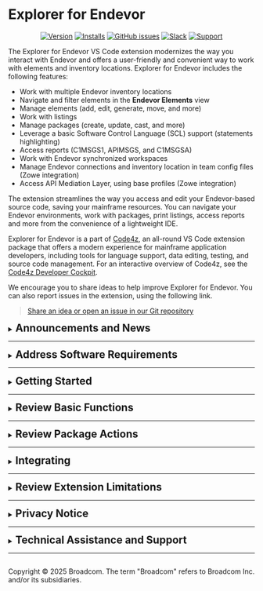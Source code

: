 # Explorer for Endevor <!-- omit in toc -->

<div id="header" align="center">

[![Version](https://img.shields.io/badge/version-1.11.1-brightgreen)](https://marketplace.visualstudio.com/items/broadcomMFD.explorer-for-endevor/changelog)
[![Installs](https://img.shields.io/badge/installs-17k+-blue)](https://marketplace.visualstudio.com/items/broadcomMFD.explorer-for-endevor)
[![GitHub issues](https://img.shields.io/github/issues/BroadcomMFD/explorer-for-endevor)](https://github.com/BroadcomMFD/explorer-for-endevor/issues)
[![Slack](https://img.shields.io/badge/chat-on%20Slack-purple)](https://che4z.slack.com/archives/CQNJDQFFX)
[![Support](https://img.shields.io/badge/Broadcom-support-red)](https://www.broadcom.com/support)

</div>

The Explorer for Endevor VS Code extension modernizes the way you interact with Endevor and offers a user-friendly and convenient way to work with elements and inventory locations. Explorer for Endevor includes the following features:

- Work with multiple Endevor inventory locations
- Navigate and filter elements in the **Endevor Elements** view
- Manage elements (add, edit, generate, move, and more)
- Work with listings
- Manage packages (create, update, cast, and more)
- Leverage a basic Software Control Language (SCL) support (statements highlighting)
- Access reports (C1MSGS1, APIMSGS, and C1MSGSA)
- Work with Endevor synchronized workspaces
- Manage Endevor connections and inventory location in team config files (Zowe integration)
- Access API Mediation Layer, using base profiles (Zowe integration)

The extension streamlines the way you access and edit your Endevor-based source code, saving your mainframe resources. You can navigate your Endevor environments, work with packages, print listings, access reports and more from the convenience of a lightweight IDE.

Explorer for Endevor is a part of [Code4z](https://techdocs.broadcom.com/code4z), an all-round VS Code extension package that offers a modern experience for mainframe application developers, including tools for language support, data editing, testing, and source code management. For an interactive overview of Code4z, see the [Code4z Developer Cockpit](https://mainframe.broadcom.com/code4z-developer-cockpit).

We encourage you to share ideas to help improve Explorer for Endevor. You can also report issues in the extension, using the following link.

> [Share an idea or open an issue in our Git repository](https://github.com/BroadcomMFD/explorer-for-endevor/issues)

<details>
<summary id="announce"><span style="font-size: 1.5em"><b>Announcements and News</b></span><hr></summary>

- REST API v1 `EndevorService/api/v1` and `EndevorService/rest` will no longer be supported in **Explorer for Endevor 2.0.0** (release plan - End of 2025). Ensure that you use REST API v2 `EndevorService/api/v2` in `basePath` in your Endevor connections to avoid business disruptions.

- **Mainframe Technical Exchanges**: June and October 2025

  Join us for the Mainframe Technical Exchanges virtually (June 24-26) and in Plano, Texas (October 15-17). Connect with Mainframe Experts who will share the latest technical education and product demos and respond to your questions and feedback. These educational events are a great way to network with peers and experts from across the globe.

  Bookmark this page, [Join Us for the Mainframe Technical Exchanges](https://engage.broadcom.com/mainframe_beyond_code_mainframe_technical_exchange), for current registration and event information.
  </details>

<details>
<summary id="compat"><span style="font-size: 1.5em"f><b>Address Software Requirements</b></span><hr></summary>

Ensure that you meet the following prerequisites before you use Explorer for Endevor:

**Client-side Software Requirements**:

- Access to Endevor.
- Visual Studio Code version 1.82 or higher.
- (Optional) For the text search feature to work, ensure that you use Endevor REST API v2 with basepath `EndevorService/api/v2`.

**Host-side Software Requirements**:

- Endevor 18.0.12 or higher:

  - (Endevor 18.0.12) Install PTF SO09580
  - (Endevor 18.1) Install PTF SO09581
  - (Endevor 19.0)

- Endevor Web Services

  - (Optional) For the text search feature to work, ensure that you install EWS 2.15 or higher. Install PTF LU10870.

**Endevor Security Requirements for COBOL LS with Automatic Dependency Retrieval:**

- Ensure that you have access to the following pseudo data sets that are defined in the ESI table for the inventory location where the processors reside:

  ```
  ENVIRONMENT_ACCESS
  PRIMARY_OPTIONS - PRINT MENUITEM
  ACTION_INITIATION - DISPLAY MENUAUTH (ACTION)
  ```

  Ask your Endevor administrator to provide access if you are not authorized to access the previously mentioned data sets.

</details>

<details>
<summary id="compat"><span style="font-size: 1.5em"><b>Getting Started</b></span><hr></summary>

Create an Endevor connection and Endevor inventory location to get started with Explorer for Endevor. Alternatively, use your existing Zowe CLI Endevor profiles to get started.

<details>
<summary id="connection"><span style="font-size: 1.2em" style="color: blue">Create Endevor Connection</span></summary>

Create an Endevor connection.

1. Click the **Add a New Endevor Connection** button to add an Endevor connection.

   Alternatively, select your existing Endevor connections.

2. Select **Create a new Endevor Connection**.
3. Enter a name for your connection.
4. Enter your [Endevor Web Services URL](https://techdocs.broadcom.com/us/en/ca-mainframe-software/devops/ca-endevor-software-change-manager/19-0/installing/install-web-services.html) in the `http(s)://host:port/basePath` format.

   - Depending on the Endevor connections you use, you can include `EndevorService/api/v1`, `EndevorService/rest` or `EndevorService/api/v2` in `basePath`. If `basePath` is omitted, the default is `EndevorService/api/v2`.

     **Warning:** REST API v1 `EndevorService/api/v1` and `EndevorService/rest` will no longer be supported in **Explorer for Endevor 2.0.0**. Ensure that you use REST API v2 `EndevorService/api/v2` in `basePath` in your Endevor connections to avoid business disruptions.

   - Explorer for Endevor checks if the specified URL is accessible. If not, you are prompted to either change the specified value or proceed without changing the value.
   - You might be prompted to either accept or reject connections with self-signed certificates if the extension encounters an issue with the server certificate issuer validation in the connection testing phase. If no issues are found, the prompt does not appear and the value is set to `reject`.

5. (Optional) Enter your username and password to add your mainframe credentials to the connection.

   Adding your credentials to your connection enables you to access different inventory locations without the need to enter your credentials more than once.

   **Notes:**

   - If your connection does not include credentials during the first session of Explorer for Endevor, you are prompted to enter credentials.
   - Passwords with 9 or more characters are treated as a _passphrase_ by the server and are case-sensitive.

Your new connection is now available in the Endevor Elements view.

</details>

<details>
<summary id="location"><span style="font-size: 1.2em">Create Endevor Inventory Location</span></summary>

Once you have an Endevor connection, you need to add an inventory location. An inventory location consists of an Endevor instance, Endevor path with environment, system, subsystem, stage number, element type, CCID, and Comment. Inventory locations enable you to view and work with elements of specified Endevor locations.

1. Click the **+** icon next to your Endevor connection to add a new inventory location.
2. Create a name for the inventory location and press Enter.
3. Select an instance from the drop-down menu and press Enter.
4. Enter the Endevor path and press Enter.

   The path has the `environment/stagenum[/system/subsystem/type/element]` format.

   **Notes:**

   - If you are unsure about the system, subsystem, type, or element parameters, you can substitute any of these parameters with a `\*` wildcard.
   - The elements search function is executed with the `Build using map` Endevor list option.

5. (Optional) Enter CCID and press Enter.
6. (Optional) Enter a comment and press Enter.

   - If you want to skip the CCID and/or comment step, you can leave the inputs blank by pressing Enter.
   - You can cancel the creation of Endevor inventory location at any step by pressing Escape.

You successfully created an inventory location.

</details>

<details>
<summary id="walk"><span style="font-size: 1.2em">Walkthroughs</span></summary>

VS Code enables you to review walkthroughs to get started with Explorer for Endevor. The walkthrough contains short guides that help you get familiar with the extension features.

1. Click **Help** in the main menu bar.

2. Select **Open Walkthrough...** from the drop-down menu. If the option is not present, you can access the **Walkthroughs** section using the **Welcome** menu item.

3. Select the **Get Started with Explorer for Explorer** walkthrough. If you are on the welcome page and the walkthrough is not visible immediately, click **More...** below the **Walkthroughs** section.

4. Select available walkthroughs to discover more features.

</details>

<details>
<summary id="compat"><span style="font-size: 1.2em">(Optional) Customize Extension Settings</span></summary>

You can configure the following settings of the extension:

- The number of parallel HTTP requests supported by Endevor.

- Automatic Signout. The signout function locks elements for you. If the option is enabled, retrieved or edited elements are signed out to you. If an element is signed out to somebody else, a notification asking whether to override the signout pops up. If the option is disabled, the extension retrieves or edits an element without signout.

- Telemetry level. You can disable or configure data that is collected by Telemetry in the VS Code Settings. Navigate to **Settings** > **Application** > **Telemetry** > **Telemetry Level** to do so. For more information, see [Disable Telemetry](https://code.visualstudio.com/docs/getstarted/telemetry#_disable-telemetry-reporting) in the VS Code documentation.

  **Note:** This setting applies not only to Explorer for Endevor but to all extensions in your VS Code.

- Profiles: Keep in Sync. The option enables you to use a team configuration file that stores your pre-saved Endevor configuration or Zowe CLI Endevor profiles with Endevor locations in the extension. By default, the setting is enabled, meaning that the extension reads your team configuration files on startup and displays profile information in the **Endevor Elements** view. If the option is disabled, the extension does not check the `.zowe` folder for available profiles.

  **Note:** You can use Endevor connections and inventory locations that are created in Explorer for Endevor in the extension only.

- File extension resolution. The option enables you to choose between the following methods of file extension resolution for the locally saved elements.

  - 'Element name only' method uses the element name to determine the file extension.

  - 'Endevor type file extension only' method uses the Endevor defined file extension for the type.

  - (Default) 'Endevor type file extension or type name' method uses the Endevor defined file extension for the type. The method also uses the Endevor type name as a fall-back option.

- (Experimental) Workspace Synchronization. The option enables the Endevor Workspace initialization that lets you create a synchronized Endevor workspace locally.

  **Note:** Experimental features might include undiscovered errors. Please, use this feature at your own discretion.

- Ask for Processor Group. The option enables selection of a processor group when you perform Generate, Add, or Upload actions. A selected processor group overrides the previously chosen processor group.

- Generate Subsystem. The option enables the extension to add the Generate all Elements feature. The option is disabled by default. Once enabled, the feature appears in the **Endevor Elements** view. You can then perform the Generate all Elements action against a subsystem node.

- Endevor: Allow Element Delete. The option enables the Delete feature and makes the feature available to you in the **Endevor Elements** view. The options is disabled by default.

- Endevor: Ask for CCID/Comment. The option enables prompting for CCID/Comment.

- Endevor: Element List Limit. The option enables you to set a maximum number of elements that are filtered in the **Endevor Elements** view when you use the **Element Text** filter. This option improves the speed of Element text-based filtering and saves your mainframe resources. The default number of searched elements is 10000. To enable the unlimited filtering, set the value to 0.

  **Note:** Setting the limit value to 0 decreases the filtering speed by consuming more mainframe resources.

- Endevor: Close on Upload. If true, when an edited element is uploaded to Endevor, the edit session will be automatically closed.

Access the Explorer for Endevor settings by clicking **Settings** > **Extensions** > **Explorer for Endevor**.

</details>

<details>
<summary id="Extension tree"><span style="font-size: 1.2em">(Optional) Manage Connections and Location in Extension Tree</span></summary>

You can perform the following actions to manage your connections and inventory locations in the extension tree:

- **Delete a connection**: Delete your connection permanently by right-clicking a connection node and selecting the **Delete a connection** option.

- **Delete an inventory location**: Delete your inventory location permanently by right-clicking an inventory location node and selecting the **Delete an inventory location** option.

- **Hide a connection**: If you do not want to list your connections in the **Endevor Elements** view, you can hide such connections. To hide a connection, right-click the connection node and select the **Hide a connection** option.

- **Hide an inventory location**: If you do not want to list your inventory locations in the **Endevor Elements** view, you can hide such locations. To hide an inventory location, right-click the location node and select the **Hide an inventory location** option.

- **Edit an Endevor Connection**: Edit your Endevor connection login details by right-clicking a connection node and selecting the **Edit an Endevor Connection** option.

  **Note:** The **Hide a connection** or **Hide an inventory location** actions do not permanently delete the information from the extension.

</details>
</details>

<details>
<summary id="features"><span style="font-size: 1.5em"><b>Review Basic Functions</b></span><hr></summary>

Review the following basic Explorer for Endevor features:

- [Filter elements](#filter-elements): Filter one or multiple elements by names, types, last action CCIDs, or text.
- [Select element search mode](#select-element-search-mode): Select one of two element search modes: the first found elements or all elements from up the Endevor map.
- [Add an element](#add-an-element): Upload an element from your workstation to a chosen Endevor inventory location.
- [View an element](#view-an-element): View the contents, summary report, and source level information of the selected element.
- [Delete an element](#delete-an-element): Delete a selected element. You can disable or enable this feature in the extension settings.
- [Move an element](#move-an-element): Move an element up the map by using the Endevor `move statement` with such options as **With History**, **Bypass Element Delete**, **Synchronize**, **Retain Signout**, and **Jump**.
- [View details](#view-details): View the details of a chosen element. The details include the environment, stage, system, subsystem, element type, and the name and extension of the element.
- [Show history](#show-history): Review the history of a selected element, including original elements from up the map.
- [Generate all elements for a subsystem](#generate-all-elements-for-a-subsystem): Generate the elements that are allocated in place in the selected subsystem, using a proper type sequence. Additionally, produce a detailed report that contains build status.
- [Review the Generate report](#review-the-Generate-report): Review the C1MSGS1 Endevor batch execution report that is available to you once the **Generate in Place** or **Generate with Copyback** function is executed.
- [Edit](#edit): The Edit action enables you to download an element to your workspace, edit, and upload the selected element step by step. Once you are done with editing the element, press Ctrl+S or Command+S to upload the edited element back.
- [Out-of-Sync](#out-of-sync): The option enables you to resolve the out-of-sync situations for elements that are marked with the out-of-sync status.
- [Generate](#generate): Call the Generate action for an element to invoke the Generate Processor that creates an executable form of the element.
- [Print a listing](#print-a-listing): Reveal the output of the performed Generate action.
- [Sign out](#sign-out): Lock an Endevor element so that the element is only editable by you.
- [Sign in](#sign-in): Let you unlock a locked element. You can only unlock the elements that were locked by you.

You can also export the elements into a local folder on your workstation to work with them without utilizing the Endevor capabilities. To learn about how to export elements, see the [Retrieve elements into a local folder](#retrieve-elements-into-a-local-folder) section.

### Filter Elements

You apply one filter or multiple filters to the Endevor elements that were fetched into the **Endevor Elements** view. Filters enable you to display the specified elements only.

1. Hover over an inventory location in the **Endevor Elements** view.

   The **Filter an Inventory Location** icon appears on the right side of the panel.

2. Click the **Filter an Inventory Location** icon to set one or more filters for your elements.

   The dialog with the following options appears:

   - Select the **By Element Name** option.

     The Explorer dialog appears. Type a name(s) to filter by. Use a comma to separate multiple values.

   - Select the **By Type** option.

     The Explorer dialog appears. Enter a type pattern to filter by. Use a comma to separate multiple values.

   - Select the **By Element Last Action CCID** option.

     The Explorer dialog appears. Type a last action CCID to filter by. Use a comma to separate multiple values.

   - Select the **By Element Text** option.

     The Explorer dialog appears. Type text to filter by. Use **AND** or **OR** to separate multiple search strings. You can search for the text in Element source, history, changes, or summary.

     Also, you can set a limit to the number of elements you want to filter. For more information, see the **Endevor: Element List Limit** option in the [Configure Explorer for Endevor](#configure-explorer-for-endevor) section.

3. Press Enter to confirm your choice.

   A **Filtered** row appears in the **Endevor Elements** view. You can expand the row to see what filters are applied to the inventory location.

4. (Optional) Edit or remove your filters by clicking the **Edit filter** or **Clear filter value** options respectively. The options appear when you hover over the filter names.

![Filter Elements](images/E4E-filter-elements.gif?raw=true 'Filter Elements')
<br /><br />

You successfully set a filter for your inventory location.

### Select Element Search Mode

The **Element Search Mode** option enables you to either display only the first found elements from up the map or all elements from up the map into the **Endevor Elements** view.

1. Hover over an inventory location in the **Endevor Elements** view.

   The **Select Element Search Mode** icon appears on the right side of the panel.

2. Click the **Select Element Search Mode** icon.

   - (Optional) Click the **All Elements Up the Map** icon.

     All elements from up the Endevor map appear in the **Endevor Elements** view.

   - (Optional) Click the **Only First Found Elements** icon.

     The first found of elements from up the Endevor map appears in the **Endevor Elements** view.

3. (Optional) To return to the elements in place view, click the **Select Element Search Mode** icon again and select the **Elements in Place Only** option.

![Select Element Search Mode](images/E4E-element-search-mode.gif?raw=true 'Select Element Search Mode')
<br /><br />

You successfully displayed the elements from up the map.

### Add an Element

You can upload a new element to your inventory location. Also, you can assign a processor group to your element in the process of uploading the element. The uploaded element appears under the selected type in the **Endevor Elements** view.

1. Hover over an inventory location in the **Endevor Elements** view.

   The **Add an Element** icon appears on the right side of the panel.

2. Click the **Add an Element** icon to upload a new element.

   The Explorer dialog appears. You can now select an element that you want to upload from your workstation.

3. Select an element that you want to upload from your workstation.

4. (Optional) Select an available processor group from the drop-down list.

![Add an Element](images/E4E-add.gif?raw=true 'Add an Element')
<br /><br />

You successfully added the element.

### View an Element

You can view the contents, summary, and source level information of an element by clicking on the element in the **Endevor Elements** view. The chosen element appears in the editor area. Viewing the contents of the element allows you to determine if you want to retrieve and work with the element.

1. Hover over an element that you want to view.
2. Click the element to see the contents of the element.

   The contents of the element appear in the editor area.

![View an Element](images/E4E-view.gif?raw=true 'View an Element')
<br /><br />

### Delete an Element

You can permanently delete an element by clicking on the element in the **Endevor Elements** view and by selecting the **Delete** option.

**Note:** By default, the feature is disabled. Navigate to the extension setting to enable the **Delete** option.

1. Hover over an element that you want to delete.
2. Right-click on the element and select the **Delete** option.
3. Confirm or cancel the deletion of the element.
4. When you decide to confirm the deletion, enter CCID and a comment.

You successfully deleted the selected element.

### Move an Element

Use the **Move** option against an element to move the selected element up the map. When the move is successful, the element is displayed in the next stage up the map. To see the result of the move, hover over your inventory location and click the **Select Element Search Mode** button and select the **All Elements Up the Map** option that fetches the elements from up the map into the **Endevor Elements** view. By default, the up the map view is not enabled.

1. (Optional) Hover over your inventory location in the **Endevor Elements** view and click the **All Elements Up the Map** option.

   The up the map elements display in the **Endevor Elements** view.

2. Right-click the element you want to move and select the **Move** option.

3. Enter the CCID.

4. Enter the comment.

5. (Optional) Select the following **Move** options:

   - **With History**: The option preserves source element change history. If you move the element without history, Endevor searches through the element levels at the source location to find a matching level at the target location. Endevor then compares the two and creates a new level at the target location that reflects the differences.
   - **Bypass Element Delete**: Retains the element in the source stage after the move.
   - **Synchronize**: Compensates for differences between the base level of a source element and the current level of a target element. If differences are found, Endevor compares the two elements and creates a new level at the target that reflects the differences. If Endevor differences are not found, Endevor proceeds with a regular move action.
   - **Retain Signout**: The moved element retains the source location signout at the target location.
   - **Jump**: Moves an element even if the element exists at an intermediate stage, not on the map.

You successfully moved the element up the map.

### View Details

The inventory location details of an element you want to view appear in the editor area in a separate tab.

1. Right-click an element.
2. Select the **View Details** option.

   The details of the element appear in the editor area.

![View Details](images/E4E-view-details.gif?raw=true 'View Details')
<br /><br />

### Show History

The **Show History** feature enables you to review changes of the element. You can see a new view that is called **Element History** under the explorer tree. The view lists the history of changes for a selected element.

1. Right-click an element.
2. Select the **Show History** option.

   The history of the element appears in the editor area.

3. (Optional) Right-click any item in the **Endevor Element History** view and select the **Compare with...** option.

   A drop-down menu with the change levels appears.

4. (Optional) Select one of the levels to compare to your selected item.

   The history with diff appears in the editor area.

You successfully viewed the element history.

![View History](images/E4E-view-history.gif?raw=true 'View History=')
<br /><br />

### Review the Generate Report

You can retrieve the C1MSGS1 Endevor batch execution report that contains the detailed information of your generated elements.

1. Right-click an element.
2. Select the **Generate in Place** or **Generate with Copyback** option.
3. Enter CCID.
4. Enter a comment.
5. Click the **Show Report** button in the pop-up.

   The C1MSGS1 Endevor batch execution report appears in the editor area.

![View History](images/E4E-report-after-actions.gif?raw=true 'View History=')
<br /><br />

### Generate All Elements for a Subsystem

The **Generate All Elements** action enables you to generate all the elements within a subsystem at once.

**Notes:**

- By default, the feature is disabled. Navigate to the extension setting to enable the **Generate All Elements** option.
- This feature works with the sandboxed environments or subsystems that include a relatively small number of elements. A significant number of elements in a subsystem can cause disruptions.

1. Hover over a subsystem.
2. Click the **Generate All Elements** icon.
3. Enter CCID.
4. Enter a comment.

   The summary table for a C1MSGS1 Endevor batch execution report is produced in the event of error(s) while generating element(s). You can review the table in the editor area.

![Report Table](images/E4E-report-table-generate.gif?raw=true 'Report Table')
<br /><br />

### Edit

The **Edit** action lets you download an element, edit, and upload the element back.

1. Right-click an element.
2. Select the **Edit** option.

   The contents of the element appear in the editor area. You can now edit the element.

3. Press **Ctrl+S** or **Command+S** when you want to save the edited element.
4. (Optional) Specify whether the element will be generated after uploading from the drop-down list.
5. (Optional) Select a processor group from the drop-down list.
6. (Optional) Enter a CCID.
7. (Optional) Enter a Comment.

   Alternatively, the values for CCID, Comment, and Generate After options can be set using the corresponding status bar items while editing the element.

8. (Optional) Resolve conflicts between the element versions.

**Note:** Using the VS Code **Files: Auto Save** feature (see [Save / Auto Save](https://code.visualstudio.com/docs/editing/codebasics#_save-auto-save) section in the VS Code documentation) with Explorer for Endevor results in a different experience while editing elements. The element changes that were automatically saved by the VS Code are not immediately synchronized back to Endevor. Make sure you pressed **Ctrl+S** or **Command+S** when you are ready to synchronize the changes.

You successfully edited and saved the element.

![Edit](images/E4E-edit.gif?raw=true 'Edit')
<br /><br />

### Out-of-Sync

The out-of-sync feature enables you to resolve out-of-sync elements. Out-of-sync elements are instances of the same element with the element at the higher location in the software lifecycle map that has the change levels that are not reflected in the element located lower in the map. When an out-of-sync situation occurs, you can resolve the out-of-sync, using the **Resolve Out-of-Sync** option. Elements that are out of sync are marked in the **Endevor Elements** view.

1. Right-click an out-of-sync element and select the **Resolve Out-of-Sync** option.

   You are presented with the diff editor that enables you to edit and resolve the conflict.

2. (Optional) If you had unfinished changes from the previous editing session, you can either select the **Use Local Changes** option or the **Discard Changes and Retrieve from Endevor** option.

3. Edit your element as needed.

4. (Optional) In the top right corner of the editor area, select the **Accept Changes** option.

   A pop up notifying whether you want to continue appears.

5. (Optional) Click **Continue**.

6. (Optional) Enter CCID and comment.

You successfully resolved the out-of-sync situation for the element.

![Resolve Out-of-Sync](images/E4E-out-of-sync.gif?raw=true 'Resolve Out-of-Sync')
<br /><br />

### Generate

The **Generate** action enables you to select a processor group and create an executable form of the element, together with any associated outputs such as listings, and has the following available options:

- **Generate in Place** enables you to generate the selected element in the same location where the element resides.

- **Generate with Copyback** enables you to copy the selected element back from up the map to the target location first and then generate the element in that location.

- **Generate with No Source** enables you to generate an element in the target location, using the source of the selected element from up the map. In this case, the source is not fetched to the target location and the sourceless element is created.

You can use the **Generate in Place**, **Generate with Copyback**, or **Generate with No Source** context menu options to perform the Endevor Generate action for a selected element.

1. Select one of the following options:

   - Right-click an element and select the **Generate in Place** option.

     ![Generate in Place](images/E4E-Generate-in-Place.gif?raw=true 'Generate in Place')
     <br /><br />

   - Right-click an element from up the map and select the **Generate with Copy back** option.

     ![Generate with Copy back](images/E4E-Generate-Copyback.gif?raw=true 'Generate with Copy back')
     <br /><br />

   - Right-click an element from up the map and select the **Generate with No Source** option.

   A successfully-performed Generate action shows a notification pop-up with the **Print a listing** and **Cancel** options and the following message:

   ```text
   Successfully generated the elements: ... Would you like to see the listing?
   ```

2. (Optional) Select an available processor group from the drop-down list.

3. (Optional) Click **Print a listing** to see the Generate output.

   **Note:** You can always review the Generate output by selecting the **Print a listing** option.

You successfully performed the Generate action.

If Generate fails to process an element, the listing is displayed automatically.

### Print a Listing

The **Print a listing** option enables you to display the listings of a selected element.

1. Right-click an element.
2. Select the **Print a listing** option.

   When the element processor generates more than one listing, you are provided with a drop-down menu. Otherwise, the only available listing appear in the editor area.

3. (Optional) Select one of the listings from the drop-down menu.

   The contents of the listing appear in the editor area.

You successfully printed the listing.

![Print Listing](images/E4E-listing.gif?raw=true 'Print Listing')
<br /><br />

### Sign Out

The **Sign out** option enables you to lock an element, which prevents other users from editing the element.

1. Right-click an element.
2. Select the **Sign out** option.
3. Enter a CCID.
4. Enter a comment.

You successfully signed out the element.

![Sign Out](images/E4E-signout.gif?raw=true 'Sign Out')
<br /><br />

### Sign In

The **Sign in** option enables you to unlock an element that earlier was signed out by you.

1. Right-click an element.
2. Select the **Sign in** option.

You successfully signed in the element.

<details id="retrieveElements">
<summary id="retrieve"><span style="font-size: 1.2em">Retrieve Elements into local Folder</span></summary>

**Note:** the Endevor functionality such as Generate, Move, Print listings are not be available if the elements are retrieved from Endevor to a local folder. If you want to use the native Endevor-based options with your elements, use the [Edit an element](#edit) or experimental [Workspace Synchronization](#workspace-synchronization) features instead of the **Retrieve Elements** option.

Ensure a Workspace folder is opened in VSCode so that you can retrieve elements. Skip the following procedure if you already opened your Workspace folder.

1. Navigate to the **File -> Open Folder** menu for the Open Folder dialog to appear.
2. Select the folder you want your elements to be retrieved into and click the **Open** button.

   **Note:** A VSCode session might be restarted for changes to be applied.

You now have the Workspace folder to retrieve elements into.

You can download an element or multiple selected elements to your workspace and work with them locally.

1. Right-click an element or select multiple of them using Ctrl (Command on Mac) + Click and right-click on the one of the selected.
2. Select the **Retrieve** option.

   The extension downloads and places the element or elements into your workspace. The contents of the element appear in the editor area. You can find the element in the workspace folder.

You successfully retrieved the element(s).

![Retrieve Element(s)](images/E4E-retrieve.gif?raw=true 'Retrieve Element(s)')
<br /><br />

You can download an element or multiple elements with dependencies and work with them locally.

1. Right-click an element or select multiple of them, using Ctrl (Command on MacOS) and right-click on the one of the selected elements.
2. Select the **Retrieve with dependencies** option.

   The extension downloads and places the element with dependencies into your workspace. The contents of the element appear in the editor area.

You successfully retrieved the element(s) with dependencies.

![Retrieve Element(s) with Dependencies](images/E4E-retrieve-dep.gif?raw=true 'Retrieve Element(s) with Dependencies')
<br /><br />

</details>

<details>
<summary id="workspace"><span style="font-size: 1.2em">Use Synchronized Workspace</span></summary>

A synchronized Endevor workspace enables you to work with inventory locations locally and synchronize elements from and to Endevor on the mainframe. You can create an Endevor workspace in your VS Code by enabling the **Workspace Sync** setting in the extension settings. Synchronized elements appear in the selected folder and you can see them in the **File Explorer** panel. You can manage the workspace from VS Code with Explorer for Endevor extension installed.

**Note:** The feature is experimental. Use this feature at your own discretion.

For more information on the setting, see [Configure Explorer for Endevor](#configure-explorer-for-endevor) in this Readme.

To learn more about the Endevor Workspace synchronization feature, read [this article](https://medium.com/modern-mainframe/editing-synchronized-endevor-elements-locally-ff096d09eb5e) on Medium or review [the extension walkthroughs](#get-started-walkthroughs) in VS Code.

</details>

<details id="reports">
<summary id="viewReports"><span style="font-size: 1.2em">View Reports</span></summary>

The extension enables you to monitor activity of the session in the Explorer for Endevor tab that you can access using the View tab. The Reports View feature helps you troubleshoot any errors that occur in the extension more efficiently.

Use Reports View to keep track of events that happen during an active session of the extension and review execution errors or API notification messages.

1. Navigate to the **View** tab in VS Code.

2. Click **Command Palette...**.

   The command prompt is displayed.

3. Type **Explorer for Endevor: Focus on Endevor Reports View** and press Enter.

The Report View is displayed.

You can now click on events to expand them and access execution or API error reports.

To see a list of Endevor messages and codes that were reported, hover over records of the warning or error messages.

</details>
</details>

<details id="extraFeatures">
<summary id="extraFewatures"><span style="font-size: 1.5em"><b>Review Package Actions</b></span><hr></summary>

The extension enables you to see the Endevor packages in a specified Endevor instance, to filter the packages and perform package-related actions.

You can perform the following actions to change the way packages are displayed and the order in which they are displayed:

- **Show Packages Created by User**: Click on the **Show Packages Created by User** icon in the **Endevor Packages** view toolbar to show only packages created by currently logged in user.

- **Descending/Ascending Order by Package ID**: Click on the **Descending/Ascending Order by Package ID** icon to toggle the order in which packages are shown.

- **Change Instance**: Click on the **Change Instance** icon to change the Endevor instance whose packages are displayed.

- **Refresh Endevor Packages**: Click on the **Refresh Endevor Packages** icon to retrieve packages information from Endevor, using the current Endevor instance and filter.

<details id="createPackage">
<summary><span style="font-size: 1.2em">Create Package</span></summary>

Create a package from multiple elements. Select elements that you want to organize in a package and right-click on the selection to select the **Create/Update Package** option.

1. Select an element or an array of elements by holding the **Ctrl/Command** key and using the left mouse button.
2. Right-click the selected element(s) and select the **Create/Update Package** option.
3. Enter a name for the package.
4. Enter a description for the package.
5. Select options for the package.
6. (Optional) Enter a CCID.
7. (Optional) Enter a comment.
8. Select **Move** command options for the package.

You successfully created the package.

You can find the package in the **Endevor Packages** view.

![Create a Package](images/E4E-create-package.gif?raw=true 'Create a package')

</details>

<details id="showPackage">
<summary><span style="font-size: 1.2em">Show Packages</span></summary>

Use the following ways to show packages from an Endevor instance.

- Select an Endevor instance from the **Endevor Packages** view:

  1. Hover over the **Endevor Packages** view toolbar and click **Change Instance**.
  2. Select connection and configuration.
  3. (Optional) Select a package status filter.

- Use **Show Packages** from the **Endevor Element** view:

  1. Right-click the Endevor inventory location in the **Endevor Element** view.
  2. Select the **Show Packages** option.
  3. (Optional) Select a package status filter.

You successfully displayed the packages.

</details>

<details id="filterPackage">
<summary><span style="font-size: 1.2em">Filter Package</span></summary>

You can apply a status filter when fetching packages from the Endevor instance for the first time. The filter reduces the number of packages that are pulled from Endevor based on the status. Additionally, you can apply a package ID filter to reduce the number of displayed packages and save more mainframe resources.

1. Right-click the filter icon at the top of the list in the **Endevor Element** view and select the **Change Filter** option.

2. Select a status you want to filter.

   **Note:** If all statuses are selected, no packages are filtered out.

3. (Optional) Specify a package ID to fetch packages that match the ID only and press **Enter**. Alternatively, click on the plus button in the top right corner of the dialog to fetch packages that match the status filer only.

You successfully applied filters to the fetched packages.

</details>

<details id="castPackage">
<summary><span style="font-size: 1.2em">Cast Package</span></summary>

Use the **Cast** option against a package to prepare the package for review and subsequent execution.

1. Right-click the package you want to cast and select the **Cast Package** option.

2. (Optional) Select the following **Cast** options:

   - **Backout Enabled**: Indicates whether the backout facility is available for the selected package.
   - **Components Validation** (radio group):
     - **Validate**: Enables component validation. If component validation fails, the cast fails, as well.
     - **Do not validate**: Disables component validation for the package.
     - **(Default) Validate with warnings**: Enables component validation and generates a warning if component validation fails.

You successfully cast the package. You should see a notification pop-up with the **Show Execution Report** and **Cancel** options and the following message:

```text
Cast package ... using configuration ... was successful. Would you like to see the report?
```

If the cast of the package fails, the execution report is displayed automatically.

</details>

<details id="restPackage">
<summary><span style="font-size: 1.2em">Reset Package</span></summary>

Use the **Reset** option against a package if you want to set status back to **In-edit**, which enables you to modify the package. You can use the **Reset** option against any package status type.

1. Right-click a package.
2. Select the **Reset Package** option.

You successfully performed the **Reset Package** action.

</details>

<details id="showSCL">
<summary><span style="font-size: 1.2em">Show Package SCL</span></summary>

You can review SCL of your existing packages, using the **Show SCL** option.

1. Navigate to the **Endevor Packages** view.

2. Right-click the package whose SCL you want to review and select the **Show SCL** option.

   The package SCL in shown in the editor area.

You successfully displayed the package SCL.

![Show Package SCL](images/E4E-show-scl.gif?raw=true 'Show Package SCL')

</details>

<details id="createGENPKGID">
<summary><span style="font-size: 1.2em">Create Package Name Using GENPKGID Option</span></summary>

You can use the **GENPKGID** option to generate a unique package ID while creating a new package.

**Note:** Ensure that the `GENPKGID` exit is configured on Endevor.

1. Select an element or an array of elements by holding the **Ctrl/Command** key and using the left mouse button.
2. Right-click the selected element(s) and select the **Create/Update Package** option.
3. From the drop-down menu, select the **GENPKGID** option.
4. Enter a description for the package.
5. Select options for the package.
6. (Optional) Enter a CCID.
7. (Optional) Enter a comment.
8. Select **Move** command options for the package.

You successfully created a new package with an assigned package ID.

</details>
</details>

<details id="parent">
<summary id="integrate"><span style="font-size: 1.5em"><b>Integrating</b></span><hr></summary>

You can use the functionalities of Zowe-based features like base profiles, team configuration profiles (team config), and API Mediation Layer (API ML), and of the COBOL Language Support extension to enhance your overall experience with Explorer for Endevor.

<details>
<summary id="compat"><span style="font-size: 1.2em">Use Base Profiles</span></summary>

Explorer for Endevor enables you to use Zowe CLI base profiles. To make your default base profile work in the extension, ensure that you specify such parameters as username, password, host, port, and `rejectUnauthorized` in the base profile. For more information about how base profiles work, see [the Base Profile](https://docs.zowe.org/stable/user-guide/cli-using-using-profiles-v1/#base-profiles) section on Zowe Docs.

<details>
<summary id="compat"><span style="font-size: 1.2em">Configure Token Authentication and PassTickets</span></summary>

The Explorer for Endevor Token Authentication feature attempts to use temporary tokens (PassTickets) that are generated by the Endevor Authentication to sign on to the Endevor Web Services. The feature is enabled by default. You can disable the feature, using the **Use Token Authentication** option in the extension settings.

**Note:** If the token support is not configured on the Endevor Web Services or the **Use Token Authentication** setting is disabled, a basic authentication with username and password is used instead.

For more information on PassTickets, check the [Multi-Factor Authentication (MFA)](https://techdocs.broadcom.com/us/en/ca-mainframe-software/devops/ca-endevor-software-change-manager/19-0/securing/multi-factor-authentication-mfa.html) in the Endevor documentation.

</details>

<details>
<summary id="compat"><span style="font-size: 1.1em"><b>Access Zowe API Mediation Layer</b></span><hr></summary>

The extension enables you to connect to Endevor Web Services that are integrated with the Zowe API Mediation Layer, using your existing base profile. Ensure that you log in to the Zowe API Mediation layer authentication service, using your credentials and edit your current Endevor location to include the API ML endpoint for Endevor Web Services.

1. Navigate to Zowe Explorer.

2. Right-click your profile in the Data Sets view and select the **Manage Profile** option.

3. Select the **Edit Profile** option from the drop-down menu.

   A team configuration file is opened.

4. Add a new Endevor connection with the following properties:

   ```json
   {
     "$schema": "./zowe.schema.json",
     "profiles": {
       "base": {
         "type": "base",
         "properties": {
           "host": "api-ml-service.net", // specify your base URL for the Zowe API Mediation Layer
           "port": 8080, // specify the port of your Zowe API Mediation Layer
           "rejectUnauthorized": true,
           "tokenType": "apimlAuthenticationToken"
         },
         "secure": ["tokenValue"]
       },
       "endevor-via-apiml": {
         "type": "endevor",
         "properties": {
           "basePath": "/endevor/api/v2" // Specify the basePath of your Endevor Web Services integrated with the Zowe API Mediation Layer
         }
       }
     }
   }
   ```

   where `host` and `port` are the common endpoint of your Zowe API ML services, and `basePath` is the specific endpoint where your Endevor Web Services are deployed under the Zowe API ML.

5. Save your team configuration file.

For more information about Zowe API Mediation Layer, see [Integrating with API Mediation Layer](https://docs.zowe.org/stable/user-guide/cli-using-integrating-apiml/) on Zowe Docs.

You successfully customized the API ML connection properties for your Endevor connection.

#### Re-authenticate API ML-enabled Profiles

If your API ML profile token is expired, the extension navigates you to re-authenticate the token using Zowe Explorer or the Zowe CLI. When you click on your Endevor connection that has an expired token, the extension prompts you to open Zowe Explorer to update the token. Alternatively, you can update your token using the Zowe CLI.

1. Click on your Endevor connection with the API ML profile.

   If the token is expired, a pop-up with the **API ML authentication session is not established or expired** message appears in the bottom right corner of VSCode.

2. (Optional) Click **Open Zowe Explorer to Log in** button.

   You are navigated to Zowe Explorer with the **Data Sets** view where you can update your profile by authenticating to API ML.

You successfully re-authenticated your token.

</details>

</details>

<details>
<summary id="compat"><span style="font-size: 1.2em">Leverage Team Config Functionality</span></summary>

Explorer for Endevor supports reading a global team configuration (team config) file. A team configuration file enables you to manage your Endevor connection details efficiently in one location. You can use global team configs with your team members to share access to Endevor inventory locations. For more information about team config, see [Using Team Profiles](https://docs.zowe.org/stable/user-guide/cli-using-using-team-profiles) on Zowe Docs. The extension reads team configuration files only if the profile sync setting is enabled. To configure the setting, navigate to > **Settings** > **Extensions** > **Explorer for Endevor** > **Profiles: Keep in sync**.

As an application developer, you can obtain a shared global configuration file from your system administrator and use the file to access shared systems. As a system administrator, you need to have [Zowe CLI 7.2.1](https://docs.zowe.org/stable/user-guide/cli-installcli) or higher on your workstation before you create a team configuration file.

> **Tip**: You can convert your existing Zowe CLI profiles into team configuration files with the `zowe config convert-profiles` command. For more information about team config conversion, see step 3 in the procedure in [Updating Zowe CLI and Zowe CLI plug-ins](https://docs.zowe.org/stable/user-guide/cli-updatingcli/#updating-from-an-npm-online-registry) on Zowe Docs.

</details>

<details>
<summary id="compat"><span style="font-size: 1.2em">Integrate with COBOL Language Support</span></summary>

You can integrate Explorer for Endevor with COBOL Language Support that enables you to use the following functionality:

- Load your data sets containing COBOL code directly from the data set tree.
- Load your COBOL code directly from Endevor elements.
- Enable automatic copybook retrieval from the mainframe.

For more information, see [COBOL Language Support](https://marketplace.visualstudio.com/items?itemName=broadcomMFD.cobol-language-support) on VSC Marketplace.

</details>

<details>
<summary id="compat"><span style="font-size: 1.2em">Zowe Conformance Program</span></summary>

<a href="https://www.openmainframeproject.org/all-projects/zowe/conformance"><img src="images/zowe-v3-conformant-badge.png" alt="Zowe Explorer V3 Conformance Badge" width="200" height="160"/></a>

Explorer for Endevor is Zowe Explorer V3 Conformant. The Zowe Conformance Program ensures a high level of common functionality, interoperability, and user experience while using an extension that leverages Zowe. For more information, see [Zowe Conformance Program](https://www.openmainframeproject.org/all-projects/zowe/conformance).

</details>
</details>

<details>
<summary id="compat"><span style="font-size: 1.5em"><b>Review Extension Limitations</b></span><hr></summary>

This section lists notable limitations in the current version of Explorer for Endevor.

- Searching elements by comment and CCID is not supported.

  You can search using the instance, environment, stageNumber, system, subsystem, and type parameters.

- Only the UTF-8 character encoding is currently supported.
</details>

<details>
<summary id="compat"><span style="font-size: 1.5em"><b>Privacy Notice</b></span><hr></summary>

The extensions for Visual Studio Code developed by Broadcom Inc., including its corporate affiliates and subsidiaries, ("Broadcom") are provided free of charge, but in order to better understand and meet its users’ needs, Broadcom may collect, use, analyze and retain anonymous users’ metadata and interaction data, (collectively, “Usage Data”) and aggregate such Usage Data with similar Usage Data of other Broadcom customers. Please find more detailed information in [License and Service Terms & Repository](https://www.broadcom.com/company/legal/licensing).

This data collection uses built-in Microsoft VS Code Telemetry, which can be disabled, at your sole discretion, if you do not want to send Usage Data.

The current release of Explorer for Endevor collects anonymous data for the following events:

- Element actions, such as Add, Retrieve, Sign in, Sign out, Edit, Generate, Move, Delete, etc.
- Build the **Endevor Elements** view, refresh the view, filtering
- Build the **Endevor Element History** view
- Build the **Endevor Packages** view, refresh the view, filtering
- Package actions, such as Create, Show SCL, Cast, etc.
- Build the **Endevor Reports** view
- Internal and Endevor errors

**Note:** Any sensitive information is filtered, so the extension gets only anonymous error messages and Endevor REST API error codes. The Endevor REST API error codes are collected for the purposes of determining errors in the extension lifecycle.

Each event is logged with the following records:

- Event time
- Operating system and version
- Country or region
- Anonymous user and session ID
- Version numbers of Microsoft VS Code and Explorer for Endevor

</details>

<details>
<summary id="compat"><span style="font-size: 1.5em"><b>Technical Assistance and Support</b></span><hr></summary>

The Explorer for Endevor extension is made available to customers on the Visual Studio Code Marketplace in accordance with the terms and conditions contained in the provided End-User License Agreement (EULA).

If you are on active support for Endevor, you get technical assistance and support in accordance with the terms, guidelines, details, and parameters that are located within the Broadcom [Working with Support](https://techdocs.broadcom.com/us/product-content/admin-content/ca-support-policies.html?intcmp=footernav) guide.

This support generally includes:

- Telephone and online access to technical support
- Ability to submit new incidents 24x7x365
- 24x7x365 continuous support for Severity 1 incidents
- 24x7x365 access to Broadcom Support
- Interactive remote diagnostic support

Technical support cases must be submitted to Broadcom in accordance with guidance provided in “Working with Support”.

**Note:** To receive technical assistance and support, you must remain compliant with “Working with Support”, be current on all applicable licensing and maintenance requirements, and maintain an environment in which all computer hardware, operating systems, and third party software associated with the affected Broadcom software are on the releases and version levels from the manufacturer that Broadcom designates as compatible with the software. Changes you elect to make to your operating environment could detrimentally affect the performance of Broadcom software and Broadcom shall not be responsible for these effects or any resulting degradation in performance of the Broadcom software. Severity 1 cases must be opened via telephone and elevations of lower severity incidents to Severity 1 status must be requested via telephone.

</details>

Copyright © 2025 Broadcom. The term "Broadcom" refers to Broadcom Inc. and/or its subsidiaries.
